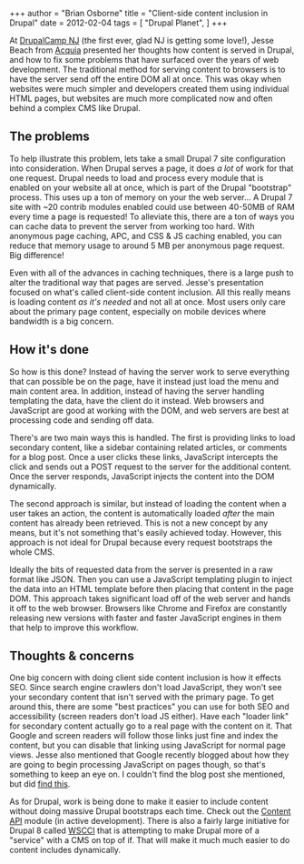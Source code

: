 +++
author = "Brian Osborne"
title = "Client-side content inclusion in Drupal"
date = 2012-02-04
tags = [
  "Drupal Planet",
]
+++

At [DrupalCamp NJ](http://www.drupalcampnj.org/) (the first ever, glad NJ is getting some love!), Jesse Beach from [Acquia](http://acquia.com) presented her thoughts how content is served in Drupal, and how to fix some problems that have surfaced over the years of web development. The traditional method for serving content to browsers is to have the server send off the entire DOM all at once. This was okay when websites were much simpler and developers created them using individual HTML pages, but websites are much more complicated now and often behind a complex CMS like Drupal.

The problems
------------

To help illustrate this problem, lets take a small Drupal 7 site configuration into consideration. When Drupal serves a page, it does _a lot_ of work for that one request. Drupal needs to load and process every module that is enabled on your website all at once, which is part of the Drupal "bootstrap" process. This uses up a ton of memory on your the web server... A Drupal 7 site with ~20 contrib modules enabled could use between 40-50MB of RAM every time a page is requested! To alleviate this, there are a ton of ways you can cache data to prevent the server from working too hard. With anonymous page caching, APC, and CSS & JS caching enabled, you can reduce that memory usage to around 5 MB per anonymous page request. Big difference!

Even with all of the advances in caching techniques, there is a large push to alter the traditional way that pages are served. Jesse's presentation focused on what's called client-side content inclusion. All this really means is loading content _as it's needed_ and not all at once. Most users only care about the primary page content, especially on mobile devices where bandwidth is a big concern.

How it's done
-------------

So how is this done? Instead of having the server work to serve everything that can possible be on the page, have it instead just load the menu and main content area. In addition, instead of having the server handling templating the data, have the client do it instead. Web browsers and JavaScript are good at working with the DOM, and web servers are best at processing code and sending off data.

There's are two main ways this is handled. The first is providing links to load secondary content, like a sidebar containing related articles, or comments for a blog post. Once a user clicks these links, JavaScript intercepts the click and sends out a POST request to the server for the additional content. Once the server responds, JavaScript injects the content into the DOM dynamically.

The second approach is similar, but instead of loading the content when a user takes an action, the content is automatically loaded _after_ the main content has already been retrieved. This is not a new concept by any means, but it's not something that's easily achieved today. However, this approach is not ideal for Drupal because every request bootstraps the whole CMS.

Ideally the bits of requested data from the server is presented in a raw format like JSON. Then you can use a JavaScript templating plugin to inject the data into an HTML template before then placing that content in the page DOM. This approach takes significant load off of the web server and hands it off to the web browser. Browsers like Chrome and Firefox are constantly releasing new versions with faster and faster JavaScript engines in them that help to improve this workflow.

Thoughts & concerns
-------------------

One big concern with doing client side content inclusion is how it effects SEO. Since search engine crawlers don't load JavaScript, they won't see your secondary content that isn't served with the primary page. To get around this, there are some "best practices" you can use for both SEO and accessibility (screen readers don't load JS either). Have each "loader link" for secondary content actually go to a real page with the content on it. That Google and screen readers will follow those links just fine and index the content, but you can disable that linking using JavaScript for normal page views. Jesse also mentioned that Google recently blogged about how they are going to begin processing JavaScript on pages though, so that's something to keep an eye on. I couldn't find the blog post she mentioned, but did [find this](http://support.google.com/webmasters/bin/answer.py?hl=en&answer=81766).

As for Drupal, work is being done to make it easier to include content without doing massive Drupal bootstraps each time. Check out the [Content API](http://drupal.org/project/contentapi) module (in active development). There is also a fairly large initiative for Drupal 8 called [WSCCI](http://groups.drupal.org/wscci) that is attempting to make Drupal more of a "service" with a CMS on top of if. That will make it much much easier to do content includes dynamically.
